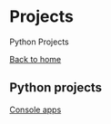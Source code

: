 # Projects
Python Projects

[Back to home](https://github.com/ArsuMinSo/Projects)


## Python projects
[Console apps](./consoleApps/)